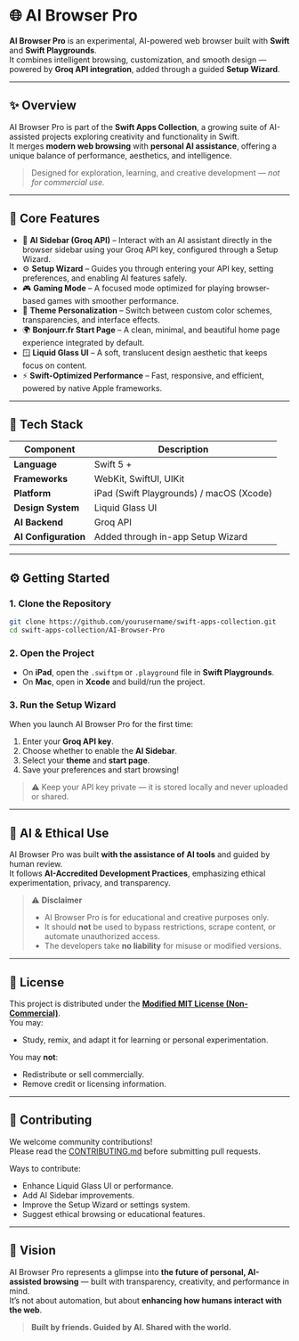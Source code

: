 # 🌐 AI Browser Pro

**AI Browser Pro** is an experimental, AI-powered web browser built with **Swift** and **Swift Playgrounds**.  
It combines intelligent browsing, customization, and smooth design — powered by **Groq API integration**, added through a guided **Setup Wizard**.

---

## ✨ Overview

AI Browser Pro is part of the **Swift Apps Collection**, a growing suite of AI-assisted projects exploring creativity and functionality in Swift.  
It merges **modern web browsing** with **personal AI assistance**, offering a unique balance of performance, aesthetics, and intelligence.

> Designed for exploration, learning, and creative development — *not for commercial use.*

---

## 🧠 Core Features

- 🧭 **AI Sidebar (Groq API)** – Interact with an AI assistant directly in the browser sidebar using your Groq API key, configured through a Setup Wizard.  
- ⚙️ **Setup Wizard** – Guides you through entering your API key, setting preferences, and enabling AI features safely.  
- 🎮 **Gaming Mode** – A focused mode optimized for playing browser-based games with smoother performance.  
- 🎨 **Theme Personalization** – Switch between custom color schemes, transparencies, and interface effects.  
- 🌍 **Bonjourr.fr Start Page** – A clean, minimal, and beautiful home page experience integrated by default.  
- 🪟 **Liquid Glass UI** – A soft, translucent design aesthetic that keeps focus on content.  
- ⚡ **Swift-Optimized Performance** – Fast, responsive, and efficient, powered by native Apple frameworks.

---

## 🧩 Tech Stack

| Component | Description |
|------------|-------------|
| **Language** | Swift 5 + |
| **Frameworks** | WebKit, SwiftUI, UIKit |
| **Platform** | iPad (Swift Playgrounds) / macOS (Xcode) |
| **Design System** | Liquid Glass UI |
| **AI Backend** | Groq API |
| **AI Configuration** | Added through in-app Setup Wizard |

---

## ⚙️ Getting Started

### 1. Clone the Repository
```bash
git clone https://github.com/yourusername/swift-apps-collection.git
cd swift-apps-collection/AI-Browser-Pro
```

### 2. Open the Project
- On **iPad**, open the `.swiftpm` or `.playground` file in **Swift Playgrounds**.  
- On **Mac**, open in **Xcode** and build/run the project.

### 3. Run the Setup Wizard
When you launch AI Browser Pro for the first time:
1. Enter your **Groq API key**.  
2. Choose whether to enable the **AI Sidebar**.  
3. Select your **theme** and **start page**.  
4. Save your preferences and start browsing!

> ⚠️ Keep your API key private — it is stored locally and never uploaded or shared.

---

## 🧠 AI & Ethical Use

AI Browser Pro was built **with the assistance of AI tools** and guided by human review.  
It follows **AI-Accredited Development Practices**, emphasizing ethical experimentation, privacy, and transparency.

> ⚠️ **Disclaimer**  
> - AI Browser Pro is for educational and creative purposes only.  
> - It should **not** be used to bypass restrictions, scrape content, or automate unauthorized access.  
> - The developers take **no liability** for misuse or modified versions.

---

## 📜 License

This project is distributed under the **[Modified MIT License (Non-Commercial)](../LICENSE.md)**.  
You may:
- Study, remix, and adapt it for learning or personal experimentation.  

You may **not**:
- Redistribute or sell commercially.  
- Remove credit or licensing information.

---

## 🤝 Contributing

We welcome community contributions!  
Please read the [CONTRIBUTING.md](../CONTRIBUTING.md) before submitting pull requests.

Ways to contribute:
- Enhance Liquid Glass UI or performance.  
- Add AI Sidebar improvements.  
- Improve the Setup Wizard or settings system.  
- Suggest ethical browsing or educational features.

---

## 🧭 Vision

AI Browser Pro represents a glimpse into **the future of personal, AI-assisted browsing** — built with transparency, creativity, and performance in mind.  
It’s not about automation, but about **enhancing how humans interact with the web**.

> **Built by friends. Guided by AI. Shared with the world.**
